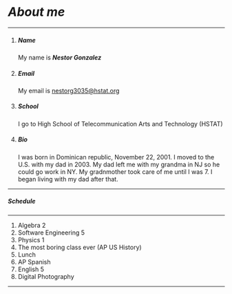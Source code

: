 # _About me_
---
1. ##### Name  
   My name is **_Nestor Gonzalez_** 
2. ##### Email  
   My email is nestorg3035@hstat.org  
3. ##### School  
   I go to High School of Telecommunication Arts and Technology (HSTAT)  
4. ##### Bio  
    I was born in Dominican republic, November 22, 2001. I moved to the U.S. with my dad in 2003. My dad left me with my grandma in NJ so he could go work in NY. My gradnmother took care of me until I was 7.  I began living with my dad after that.   
---
##### **Schedule** 
---
 1. Algebra 2   
 2. Software Engineering 5
 3. Physics 1 
 4. The most boring class ever (AP US History)
 5. Lunch
 6. AP Spanish
 7. English 5
 8. Digital Photography
---